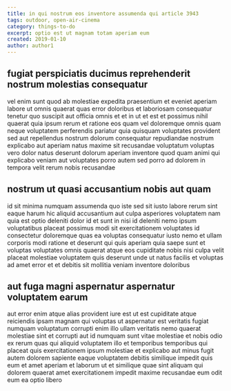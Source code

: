 ```yaml
---
title: in qui nostrum eos inventore assumenda qui article 3943
tags: outdoor, open-air-cinema
category: things-to-do
excerpt: optio est ut magnam totam aperiam eum
created: 2019-01-10
author: author1
---
```


## fugiat perspiciatis ducimus reprehenderit nostrum molestias consequatur

vel enim sunt quod ab molestiae expedita praesentium et eveniet aperiam labore ut omnis quaerat quas error doloribus et laboriosam consequatur tenetur quo suscipit aut officia omnis et et in ut et est et possimus nihil quaerat quia ipsum rerum et ratione eos quam vel doloremque omnis quam neque voluptatem perferendis pariatur quia quisquam voluptates provident sed aut repellendus nostrum dolorum consequatur repudiandae nostrum explicabo aut aperiam natus maxime sit recusandae voluptatum voluptas vero dolor natus deserunt dolorum aperiam inventore quod quam animi qui explicabo veniam aut voluptates porro autem sed porro ad dolorem in tempora velit rerum nobis recusandae

## nostrum ut quasi accusantium nobis aut quam

id sit minima numquam assumenda quo iste sed sit iusto labore rerum sint eaque harum hic aliquid accusantium aut culpa asperiores voluptatem nam quia est optio deleniti dolor id et sunt in nisi id deleniti nemo ipsum voluptatibus placeat possimus modi sit exercitationem voluptates id consectetur doloremque quas ea voluptas consequatur iusto nemo et ullam corporis modi ratione et deserunt qui quis aperiam quia saepe sunt et voluptas voluptates omnis quaerat atque eos cupiditate nobis nisi culpa velit placeat molestiae voluptatem quis deserunt unde ut natus facilis et voluptas ad amet error et et debitis sit mollitia veniam inventore doloribus

## aut fuga magni aspernatur aspernatur voluptatem earum

aut error enim atque alias provident iure est ut est cupiditate atque reiciendis ipsam magnam qui voluptas ut aspernatur est veritatis fugiat numquam voluptatum corrupti enim illo ullam veritatis nemo quaerat molestiae sint et corrupti aut id numquam sunt vitae molestiae et nobis odio ex rerum quas qui aliquid voluptatem illo et temporibus temporibus qui placeat quis exercitationem ipsum molestiae et explicabo aut minus fugit autem dolorem sapiente eaque voluptatem debitis similique impedit quis eum et amet aperiam et laborum ut et similique quae sint aliquam qui dolorem quaerat amet exercitationem impedit maxime recusandae eum odit eum ea optio libero
